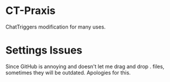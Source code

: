 # CT-Praxis
ChatTriggers modification for many uses.

# Settings Issues
Since GitHub is annoying and doesn't let me drag and drop . files, sometimes they will be outdated. Apologies for this.
